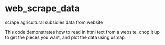 # web_scrape_data
scrape agricultural subsidies data from website

This code demonstrates how to read in html text from a website, chop it up to get the pieces you want, and plot the data using usmap.
